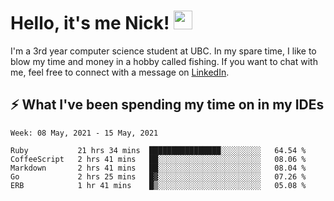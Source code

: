 
# Hello, it's me Nick! <img src="https://raw.githubusercontent.com/MartinHeinz/MartinHeinz/master/wave.gif" width="30px">

I'm a 3rd year computer science student at UBC. In my spare time, I like to blow my time and money in a hobby called fishing. If you want to chat with me, feel free to connect with a message on [LinkedIn](https://www.linkedin.com/in/nicholas-wong-a0a51510a/).

## ⚡️ What I've been spending my time on in my IDEs
<!--START_SECTION:waka-->
```text
Week: 08 May, 2021 - 15 May, 2021

Ruby           21 hrs 34 mins  ████████████████░░░░░░░░░   64.54 % 
CoffeeScript   2 hrs 41 mins   ██░░░░░░░░░░░░░░░░░░░░░░░   08.06 % 
Markdown       2 hrs 41 mins   ██░░░░░░░░░░░░░░░░░░░░░░░   08.04 % 
Go             2 hrs 25 mins   █▓░░░░░░░░░░░░░░░░░░░░░░░   07.26 % 
ERB            1 hr 41 mins    █▒░░░░░░░░░░░░░░░░░░░░░░░   05.08 % 
```
<!--END_SECTION:waka-->
